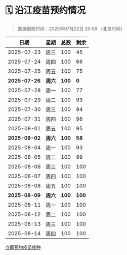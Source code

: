 # 🗓️ 沿江疫苗预约情况

> 数据抓取时间：2025年07月22日 20:08 （北京时间）

| 日期 | 星期 | 总数 | 剩余 |
|------|------|------|------|
| 2025-07-23 | 周三 | 100 | 45 |
| 2025-07-24 | 周四 | 100 | 66 |
| 2025-07-25 | 周五 | 100 | 75 |
| **2025-07-26** | **周六** | **100** | **0** |
| 2025-07-28 | 周一 | 100 | 77 |
| 2025-07-29 | 周二 | 100 | 93 |
| 2025-07-30 | 周三 | 100 | 94 |
| 2025-07-31 | 周四 | 100 | 98 |
| 2025-08-01 | 周五 | 100 | 95 |
| **2025-08-02** | **周六** | **100** | **58** |
| 2025-08-04 | 周一 | 100 | 93 |
| 2025-08-05 | 周二 | 100 | 99 |
| 2025-08-06 | 周三 | 100 | 100 |
| 2025-08-07 | 周四 | 100 | 100 |
| 2025-08-08 | 周五 | 100 | 100 |
| **2025-08-09** | **周六** | **100** | **100** |
| 2025-08-11 | 周一 | 100 | 100 |
| 2025-08-12 | 周二 | 100 | 100 |
| 2025-08-13 | 周三 | 100 | 100 |
| 2025-08-14 | 周四 | 100 | 100 |


<div class="button-container">
<a class="btn" href="http://yfzweb.ishequ.net/#/login" target="_blank">立即预约疫苗接种</a>
</div>
